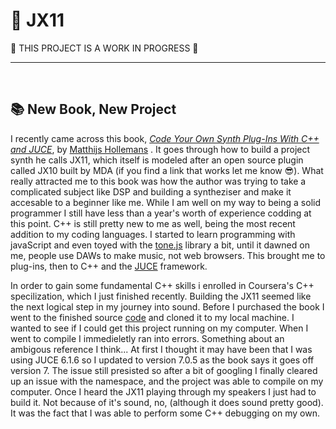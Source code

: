 #  🎹 JX11

🚧 THIS PROJECT IS A WORK IN PROGRESS 🚧

<hr/>
<br/>

## 📚 New Book, New Project

I recently came across this book, [*Code Your Own Synth Plug-Ins With C++ and JUCE*](https://leanpub.com/synth-plugin "Checkout the Book"), by [Matthijs Hollemans](https://github.com/hollance "Checkout the Author's GitHub") .  It goes through how to build a project synth he calls JX11, which itself is modeled after an open source plugin called JX10 built by MDA (if you find a link that works let me know 😎).  What really attracted me to this book was how the author was trying to take a complicated subject like DSP and building a syntheziser and make it accesable to a beginner like me.  While I am well on my way to being a solid programmer I still have less than a year's worth of experience codding at this point.  C++ is still pretty new to me as well, being the most recent addition to my coding languages.  I started to learn programming with javaScript and even toyed with the [tone.js](https://tonejs.github.io/ "Tone.js Docs") library a bit, until it dawned on me, people use DAWs to make music, not web browsers.  This brought me to plug-ins, then to C++ and the [JUCE](https://juce.com/ "JUCE Home Page") framework.

In order to gain some fundamental C++ skills i enrolled in Coursera's C++ specilization, which I just finished recently.  Building the JX11 seemed like the next logical step in my journey into sound.  Before I purchased the book I went to the finished source [code](https://github.com/hollance/synth-plugin-book#code-your-own-synth-plug-ins-with-c-and-juce "Synth-Plugin-Book Repo") and cloned it to my local machine.  I wanted to see if I could get this project running on my computer.  When I went to compile I immedieletly ran into errors.  Something about an ambigous reference I think...  At first I thought it may have been that I was using JUCE 6.1.6 so I updated to version 7.0.5 as the book says it goes off version 7.  The issue still presisted so after a bit of googling I finally cleared up an issue with the namespace, and the project was able to compile on my computer.  Once I heard the JX11 playing through my speakers I just had to build it.  Not because of it's sound, no, (although it does sound pretty good).  It was the fact that I was able to perform some C++ debugging on my own.     
